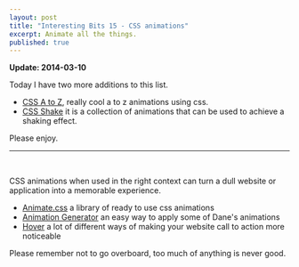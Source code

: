 ```yaml
---
layout: post
title: "Interesting Bits 15 - CSS animations"
excerpt: Animate all the things.
published: true
---  
```


**Update: 2014-03-10**

Today I have two more additions to this list.

- [CSS A to Z](http://cssaz.tumblr.com/), really cool a to z animations using css.
- [CSS Shake](http://elrumordelaluz.github.io/csshake/) it is a collection of animations that can be used to achieve a shaking effect.

Please enjoy.

- - -
<br>

CSS animations when used in the right context can turn a dull website or application into a memorable experience.

- [Animate.css](https://github.com/daneden/animate.css) a library of ready to use css animations
- [Animation Generator](http://coveloping.com/tools/css-animation-generator) an easy way to apply some of Dane's animations
- [Hover](http://ianlunn.github.io/Hover/) a lot of different ways of making your website call to action more noticeable

Please remember not to go overboard, too much of anything is never good.



